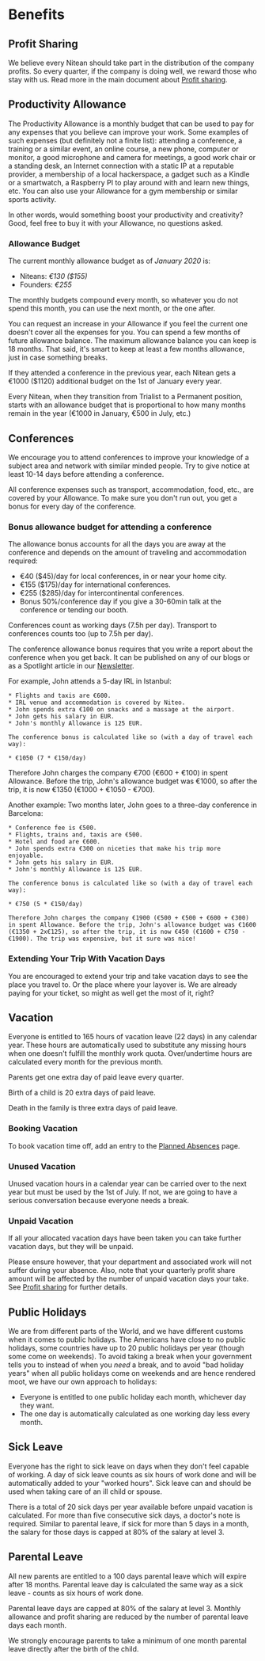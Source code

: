 # Benefits

## Profit Sharing

We believe every Nitean should take part in the distribution of the company profits. So every quarter, if the company is doing well, we reward those who stay with us. Read more in the main document about [Profit sharing](profit-sharing.md).

## Productivity Allowance

The Productivity Allowance is a monthly budget that can be used to pay for any expenses that you believe can improve your work. Some examples of such expenses (but definitely not a finite list): attending a conference, a training or a similar event, an online course, a new phone, computer or monitor, a good microphone and camera for meetings, a good work chair or a standing desk, an Internet connection with a static IP at a reputable provider, a membership of a local hackerspace, a gadget such as a Kindle or a smartwatch, a Raspberry PI to play around with and learn new things, etc. You can also use your Allowance for a gym membership or similar sports activity.

In other words, would something boost your productivity and creativity? Good, feel free to buy it with your Allowance, no questions asked.

### Allowance Budget

The current monthly allowance budget as of *January 2020* is:

 * Niteans: _€130 ($155)_
 * Founders: _€255_

The monthly budgets compound every month, so whatever you do not spend this month, you can use the next month, or the one after.

You can request an increase in your Allowance if you feel the current one doesn't cover all the expenses for you. You can spend a few months of future allowance balance. The maximum allowance balance you can keep is 18 months. That said, it's smart to keep at least a few months allowance, just in case something breaks.

If they attended a conference in the previous year, each Nitean gets a €1000 ($1120) additional budget on the 1st of January every year.

Every Nitean, when they transition from Trialist to a Permanent position, starts with an allowance budget that is proportional to how many months remain in the year (€1000 in January, €500 in July, etc.)

## Conferences

We encourage you to attend conferences to improve your knowledge of a subject area and network with similar minded people. Try to give notice at least 10-14 days before attending a conference.

All conference expenses such as transport, accommodation, food, etc., are covered by your Allowance. To make sure you don't run out, you get a bonus for every day of the conference.

### Bonus allowance budget for attending a conference

The allowance bonus accounts for all the days you are away at the conference and depends on the amount of traveling and accommodation required:

* €40 ($45)/day for local conferences, in or near your home city.
* €155 ($175)/day for international conferences.
* €255 ($285)/day for intercontinental conferences.
* Bonus 50%/conference day if you give a 30-60min talk at the conference or tending our booth.

Conferences count as working days (7.5h per day). Transport to conferences counts too (up to 7.5h per day).

The conference allowance bonus requires that you write a report about the conference when you get back. It can be published on any of our blogs or as a Spotlight article in our [Newsletter](https://github.com/niteoweb/operations/tree/master/newsletter).

For example, John attends a 5-day IRL in Istanbul:

    * Flights and taxis are €600.
    * IRL venue and accommodation is covered by Niteo.
    * John spends extra €100 on snacks and a massage at the airport.
    * John gets his salary in EUR.
    * John's monthly Allowance is 125 EUR.

    The conference bonus is calculated like so (with a day of travel each way):

    * €1050 (7 * €150/day)

Therefore John charges the company €700 (€600 + €100) in spent Allowance. Before the trip, John's allowance budget was €1000, so after the trip, it is now €1350 (€1000 + €1050 - €700).


Another example: Two months later, John goes to a three-day conference in Barcelona:

    * Conference fee is €500.
    * Flights, trains and, taxis are €500.
    * Hotel and food are €600.
    * John spends extra €300 on niceties that make his trip more enjoyable.
    * John gets his salary in EUR.
    * John's monthly Allowance is 125 EUR.

    The conference bonus is calculated like so (with a day of travel each way):

    * €750 (5 * €150/day)

    Therefore John charges the company €1900 (€500 + €500 + €600 + €300) in spent Allowance. Before the trip, John's allowance budget was €1600 (€1350 + 2x€125), so after the trip, it is now €450 (€1600 + €750 - €1900). The trip was expensive, but it sure was nice!


### Extending Your Trip With Vacation Days

You are encouraged to extend your trip and take vacation days to see the place you travel to. Or the place where your layover is. We are already paying for your ticket, so might as well get the most of it, right?


## Vacation

Everyone is entitled to 165 hours of vacation leave (22 days) in any calendar year. These hours are automatically used to substitute any missing hours when one doesn't fulfill the monthly work quota. Over/undertime hours are calculated every month for the previous month.

Parents get one extra day of paid leave every quarter.

Birth of a child is 20 extra days of paid leave.

Death in the family is three extra days of paid leave.


### Booking Vacation

To book vacation time off, add an entry to the [Planned Absences](https://github.com/niteoweb/operations/blob/master/absences.md) page.


### Unused Vacation

Unused vacation hours in a calendar year can be carried over to the next year but must be used by the 1st of July. If not, we are going to have a serious conversation because everyone needs a break.


### Unpaid Vacation

If all your allocated vacation days have been taken you can take further vacation days, but they will be unpaid.

Please ensure however, that your department and associated work will not suffer during your absence. Also, note that your quarterly profit share amount will be affected by the number of unpaid vacation days your take. See [Profit sharing](profit-sharing.md#present) for further details.


## Public Holidays

We are from different parts of the World, and we have different customs when it comes to public holidays. The Americans have close to no public holidays, some countries have up to 20 public holidays per year (though some come on weekends). To avoid taking a break when your government tells you to instead of when you *need* a break, and to avoid "bad holiday years" when all public holidays come on weekends and are hence rendered moot, we have our own approach to holidays:

* Everyone is entitled to one public holiday each month, whichever day they want.
* The one day is automatically calculated as one working day less every month.


## Sick Leave

Everyone has the right to sick leave on days when they don't feel capable of working. A day of sick leave counts as six hours of work done and will be automatically added to your "worked hours". Sick leave can and should be used when taking care of an ill child or spouse.

There is a total of 20 sick days per year available before unpaid vacation is calculated. For more than five consecutive sick days, a doctor's note is required. Similar to parental leave, if sick for more than 5 days in a month, the salary for those days is capped at 80% of the salary at level 3.

## Parental Leave

All new parents are entitled to a 100 days parental leave which will expire after 18 months. Parental leave day is calculated the same way as a sick leave - counts as six hours of work done.

Parental leave days are capped at 80% of the salary at level 3. Monthly allowance and profit sharing are reduced by the number of parental leave days each month.

We strongly encourage parents to take a minimum of one month parental leave directly after the birth of the child.
